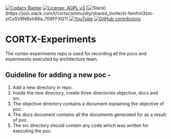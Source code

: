 [![Codacy Badge](https://app.codacy.com/project/badge/Grade/3670765c077d4390952b6dbbc883905a)](https://www.codacy.com/gh/Seagate/cortx-experiments/dashboard?utm_source=github.com&amp;utm_medium=referral&amp;utm_content=Seagate/cortx-experiments&amp;utm_campaign=Badge_Grade) [![License: AGPL v3](https://img.shields.io/badge/License-AGPL%20v3-blue.svg)](https://github.com/Seagate/cortx-experiments/blob/main/LICENSE) [![Slack](https://img.shields.io/badge/chat-on%20Slack-blue")](https://join.slack.com/t/cortxcommunity/shared_invite/zt-femhm3zm-yiCs5V9NBxh89a_709FFXQ?) [![YouTube](https://img.shields.io/badge/Video-YouTube-red)](https://cortx.link/videos) [![GitHub contributors](https://img.shields.io/github/contributors/Seagate/cortx-experiments)](https://github.com/Seagate/cortx-experiments/graphs/contributors/)

# CORTX-Experiments

The cortex-experiments repo is used for recording all the pocs and experiments executed by architecture team.

## Guideline for adding a new poc -
1. Add a new directory in repo.
2. Inside the new directory, create three directories objective, docs and src.
3. The objective directory contains a document explaining the objective of poc.
4. The docs document contains all the documents generated for as a result of poc.
5. The src directory should contain any code which was written for executing the poc.


